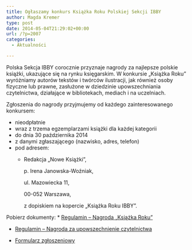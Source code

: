 ```yaml
---
title: Ogłaszamy konkurs Książka Roku Polskiej Sekcji IBBY
author: Magda Kremer
type: post
date: 2014-05-04T21:29:02+00:00
url: /?p=2007
categories:
  - Aktualności

---
```

Polska Sekcja IBBY corocznie przyznaje nagrody za najlepsze polskie książki, ukazujące się na rynku księgarskim. W konkursie &#8222;Książka Roku&#8221; wyróżniamy autorów tekstów i twórców ilustracji, jak również osoby fizyczne lub prawne, zasłużone w dziedzinie upowszechniania czytelnictwa, działające w bibliotekach, mediach i na uczelniach.

<!--more-->

Zgłoszenia do nagrody przyjmujemy od każdego zainteresowanego konkursem:

  * nieodpłatnie
  * wraz z trzema egzemplarzami książki dla każdej kategorii
  * do dnia 30 października 2014
  * z danymi zgłaszającego (nazwisko, adres, telefon)
  * pod adresem: 
      * Redakcja &#8222;Nowe Książki&#8221;,
  
        p. Irena Janowska-Woźniak,
  
        ul. Mazowiecka 11,
  
        00-052 Warszawa,
  
        z dopiskiem na kopercie &#8222;Książka Roku IBBY&#8221;.


  Pobierz dokumenty:
* 
      <a href="http://www.ibby.pl/files/IBBY_Regulamin_nagrody_KR2014.pdf" target="_blank">Regulamin – Nagroda „Książka Roku”</a>
    

  * 
      <a href="http://www.ibby.pl/files/IBBY_Regulamin_Nagroda_za_upowszechnianie.pdf" target="_blank">Regulamin – Nagroda za upowszechnienie czytelnictwa</a>
    

  * 
      <a href="http://www.ibby.pl/files/IBBY_Formularz_zgloszeniowy.pdf" target="_blank">Formularz zgłoszeniowy</a>
    
